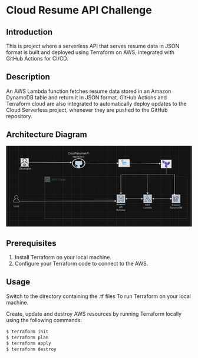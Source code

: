# Cloud Resume API Challenge

## Introduction
This is project where a serverless API that serves resume data in JSON format is built and deployed using Terraform on AWS, integrated with GitHub Actions for CI/CD.

## Description
An AWS Lambda function fetches resume data stored in an Amazon DynamoDB table and return it in JSON format. GitHub Actions and Terraform cloud are also integrated to automatically deploy updates to the Cloud Serverless project, whenever they are pushed to the GitHub repository.

## Architecture Diagram
![Architecture Diagram](image.png)

## Prerequisites
1. Install Terraform on your local machine.
2. Configure your Terraform code to connect to the AWS.

## Usage
Switch to the directory containing the .tf files 
To run Terraform on your local machine.

Create, update and destroy AWS resources by running Terraform locally using the following commands:
```
$ terraform init
$ terraform plan
$ terraform apply
$ terraform destroy
```

